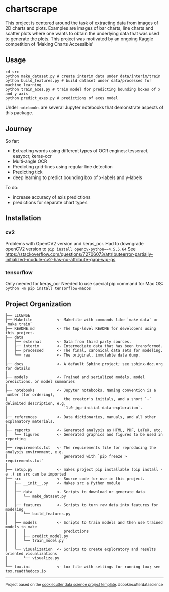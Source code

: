 chartscrape
==============================

This project is centered around the task of extracting data from images of 2D charts and plots. Examples are images of bar charts, line charts and scatter plots where one wants to obtain the underlying data that was used to generate the plots. This project was motivated by an ongoing Kaggle competition of 'Making Charts Accessible'

## Usage

```
cd src
python make_dataset.py # create interim data under data/interim/train
python build_features.py # build dataset under data/processed for machine learning
python train_axes.py # train model for predicting bounding boxes of x and y axis
python predict_axes.py # predictions of axes model
```

Under `notebooks` are several Jupyter notebooks that demonstrate aspects of this package.


## Journey

So far:

* Extracting words using different types of OCR engines: tesseract, easyocr, keras-ocr
* Multi-angle OCR
* Predicting grid-lines using regular line detection
* Predicting tick
* deep learning to predict bounding box of x-labels and y-labels 

To do:

* increase accuracy of axis predictions
* predictions for separate chart types



## Installation


### cv2

Problems with OpenCV2 version and keras_ocr. Had to downgrade openCV2 version to
`pip install opencv-python==4.5.5.64`
See <https://stackoverflow.com/questions/72706073/attributeerror-partially-initialized-module-cv2-has-no-attribute-gapi-wip-gs>

### tensorflow

Only needed for keras_ocr
Needed to use special pip command for Mac OS:
`python -m pip install tensorflow-macos`

Project Organization
------------

    ├── LICENSE
    ├── Makefile           <- Makefile with commands like `make data` or `make train`
    ├── README.md          <- The top-level README for developers using this project.
    ├── data
    │   ├── external       <- Data from third party sources.
    │   ├── interim        <- Intermediate data that has been transformed.
    │   ├── processed      <- The final, canonical data sets for modeling.
    │   └── raw            <- The original, immutable data dump.
    │
    ├── docs               <- A default Sphinx project; see sphinx-doc.org for details
    │
    ├── models             <- Trained and serialized models, model predictions, or model summaries
    │
    ├── notebooks          <- Jupyter notebooks. Naming convention is a number (for ordering),
    │                         the creator's initials, and a short `-` delimited description, e.g.
    │                         `1.0-jqp-initial-data-exploration`.
    │
    ├── references         <- Data dictionaries, manuals, and all other explanatory materials.
    │
    ├── reports            <- Generated analysis as HTML, PDF, LaTeX, etc.
    │   └── figures        <- Generated graphics and figures to be used in reporting
    │
    ├── requirements.txt   <- The requirements file for reproducing the analysis environment, e.g.
    │                         generated with `pip freeze > requirements.txt`
    │
    ├── setup.py           <- makes project pip installable (pip install -e .) so src can be imported
    ├── src                <- Source code for use in this project.
    │   ├── __init__.py    <- Makes src a Python module
    │   │
    │   ├── data           <- Scripts to download or generate data
    │   │   └── make_dataset.py
    │   │
    │   ├── features       <- Scripts to turn raw data into features for modeling
    │   │   └── build_features.py
    │   │
    │   ├── models         <- Scripts to train models and then use trained models to make
    │   │   │                 predictions
    │   │   ├── predict_model.py
    │   │   └── train_model.py
    │   │
    │   └── visualization  <- Scripts to create exploratory and results oriented visualizations
    │       └── visualize.py
    │
    └── tox.ini            <- tox file with settings for running tox; see tox.readthedocs.io




--------

<p><small>Project based on the <a target="_blank" href="https://drivendata.github.io/cookiecutter-data-science/">cookiecutter data science project template</a>. #cookiecutterdatascience</small></p>
